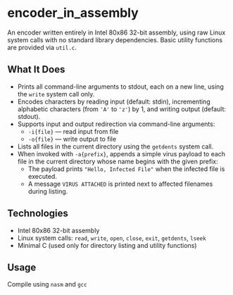 # encoder_in_assembly

An encoder written entirely in Intel 80x86 32-bit assembly, using raw Linux system calls with no standard library dependencies. Basic utility functions are provided via `util.c`.

## What It Does

- Prints all command-line arguments to stdout, each on a new line, using the `write` system call only.
- Encodes characters by reading input (default: stdin), incrementing alphabetic characters (from `'A'` to `'z'`) by 1, and writing output (default: stdout).
- Supports input and output redirection via command-line arguments:
  - `-i{file}` — read input from file
  - `-o{file}` — write output to file
- Lists all files in the current directory using the `getdents` system call.
- When invoked with `-a{prefix}`, appends a simple virus payload to each file in the current directory whose name begins with the given prefix:
  - The payload prints `"Hello, Infected File"` when the infected file is executed.
  - A message `VIRUS ATTACHED` is printed next to affected filenames during listing.

## Technologies

- Intel 80x86 32-bit assembly
- Linux system calls: `read`, `write`, `open`, `close`, `exit`, `getdents`, `lseek`
- Minimal C (used only for directory listing and utility functions)

## Usage

Compile using `nasm` and `gcc`
